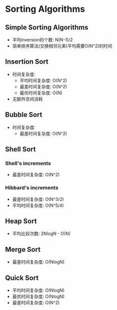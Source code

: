 # Sorting Algorithms

## Simple Sorting Algorithms

+ 平均inversion的个数: N(N-1)/2
+ 简单排序算法(交换相邻元素)平均需要O(N^2)的时间

## Insertion Sort

+ 时间复杂度:
	+ 平均时间复杂度: O(N^2)
	+ 最差时间复杂度: O(N^2)
	+ 最优时间复杂度: O(N)
+ 无额外空间消耗

## Bubble Sort

+ 时间复杂度:
	+ 最差时间复杂度: O(N^2)
## Shell Sort

### Shell's increments

+ 最差时间复杂度: O(N^2)

### Hibbard's increments

+ 最差时间复杂度: O(N^3/2)
+ 平均时间复杂度: O(N^5/4)

## Heap Sort

+ 平均比较次数: 2NlogN - O(N)

## Merge Sort

+ 最差时间复杂度: O(NlogN)

## Quick Sort

+ 平均时间复杂度: O(NlogN)
+ 最优时间复杂度: O(NlogN)
+ 最差时间复杂度: O(N^2)
